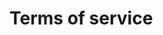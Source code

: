 # Terms of service

<!--
Premium SLA:
15p credit per 1h of **unscheduled** downtime **after** the first 15m, up to a max of 150p/mo.
-->